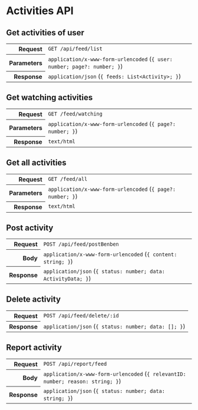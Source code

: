 # Activities API

## Get activities of user

<table>
  <tr>
    <th align="right">Request</th>
    <td><code>GET /api/feed/list</code></td>
  </tr>
  <tr>
    <th align="right">Parameters</th>
    <td><code>application/x-www-form-urlencoded</code> (<code>{ user: number; page?: number; }</code>)</td>
  </tr>
  <tr>
    <th align="right">Response</th>
    <td><code>application/json</code> (<code>{ feeds: List&lt;Activity&gt;; }</code>)</td>
  </tr>
</table>

## Get watching activities

<table>
  <tr>
    <th align="right">Request</th>
    <td><code>GET /feed/watching</code></td>
  </tr>
  <tr>
    <th align="right">Parameters</th>
    <td><code>application/x-www-form-urlencoded</code> (<code>{ page?: number; }</code>)</td>
  </tr>
  <tr>
    <th align="right">Response</th>
    <td><code>text/html</code></td>
  </tr>
</table>

## Get all activities

<table>
  <tr>
    <th align="right">Request</th>
    <td><code>GET /feed/all</code></td>
  </tr>
  <tr>
    <th align="right">Parameters</th>
    <td><code>application/x-www-form-urlencoded</code> (<code>{ page?: number; }</code>)</td>
  </tr>
  <tr>
    <th align="right">Response</th>
    <td><code>text/html</code></td>
  </tr>
</table>

## Post activity

<table>
  <tr>
    <th align="right">Request</th>
    <td><code>POST /api/feed/postBenben</code></td>
  </tr>
  <tr>
    <th align="right">Body</th>
    <td><code>application/x-www-form-urlencoded</code> (<code>{ content: string; }</code>)</td>
  </tr>
  <tr>
    <th align="right">Response</th>
    <td><code>application/json</code> (<code>{ status: number; data: ActivityData; }</code>)</td>
  </tr>
</table>

## Delete activity

<table>
  <tr>
    <th align="right">Request</th>
    <td><code>POST /api/feed/delete/:id</code></td>
  </tr>
  <tr>
    <th align="right">Response</th>
    <td><code>application/json</code> (<code>{ status: number; data: []; }</code>)</td>
  </tr>
</table>

## Report activity

<table>
  <tr>
    <th align="right">Request</th>
    <td><code>POST /api/report/feed</code></td>
  </tr>
  <tr>
    <th align="right">Body</th>
    <td><code>application/x-www-form-urlencoded</code> (<code>{ relevantID: number; reason: string; }</code>)</td>
  </tr>
  <tr>
    <th align="right">Response</th>
    <td><code>application/json</code> (<code>{ status: number; data: string; }</code>)</td>
  </tr>
</table>
